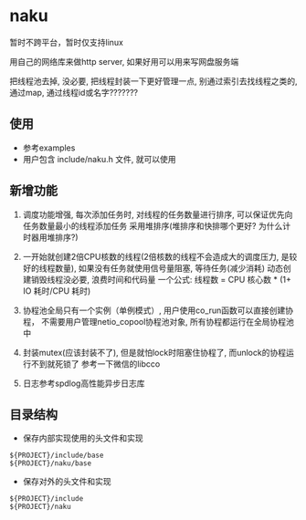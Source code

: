 # naku

暂时不跨平台，暂时仅支持linux

用自己的网络库来做http server, 如果好用可以用来写网盘服务端




把线程池去掉, 没必要, 把线程封装一下更好管理一点, 别通过索引去找线程之类的, 通过map, 通过线程id或名字???????



## 使用

- 参考examples
- 用户包含 include/naku.h 文件, 就可以使用

## 新增功能

1. 调度功能增强, 每次添加任务时, 对线程的任务数量进行排序, 可以保证优先向任务数量最小的线程添加任务
   采用堆排序(堆排序和快排哪个更好? 为什么计时器用堆排序?)

2. 一开始就创建2倍CPU核数的线程(2倍核数的线程不会造成大的调度压力, 是较好的线程数量),
   如果没有任务就使用信号量阻塞, 等待任务(减少消耗) 动态创建销毁线程没必要, 浪费时间和代码量
   一个公式: 线程数 = CPU 核心数 * (1+ IO 耗时/CPU 耗时)

3. 协程池全局只有一个实例（单例模式）, 用户使用co_run函数可以直接创建协程，
   不需要用户管理netio_copool协程池对象, 所有协程都运行在全局协程池中

4. 封装mutex(应该封装不了), 但是就怕lock时阻塞住协程了, 而unlock的协程运行不到就死锁了
   参考一下微信的libcco

5. 日志参考spdlog高性能异步日志库

## 目录结构

- 保存内部实现使用的头文件和实现

```
${PROJECT}/include/base
${PROJECT}/naku/base
```

- 保存对外的头文件和实现

```
${PROJECT}/include
${PROJECT}/naku
```

